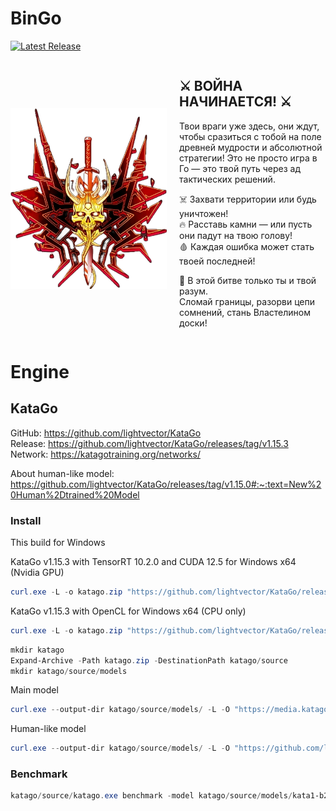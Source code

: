 # <a name="manual"></a> BinGo

[![Latest Release](http://img.shields.io/github/release/d-code000/BinGo?label=download)](https://github.com/d-code000/BinGo/releases)

<div style="display: flex; align-items: center;">
    <img src="resources/img/difficult/Ultra-Nightmare.png" alt="Ultra-Nightmare" width="250" style="margin-right: 20px;"/>
    <div>
        <h2>⚔️ ВОЙНА НАЧИНАЕТСЯ! ⚔️</h2>
        <p>
            Твои враги уже здесь, они ждут, чтобы сразиться с тобой на поле древней мудрости и абсолютной стратегии! Это не просто игра в Го — это твой путь через ад тактических решений.
        </p>
        <p>
            ☠️ Захвати территории или будь уничтожен!<br>
            🔥 Расставь камни — или пусть они падут на твою голову!<br>
            🩸 Каждая ошибка может стать твоей последней!<br>
        </p>
        <p>
            🌌 В этой битве только ты и твой разум.<br>
            Сломай границы, разорви цепи сомнений, стань Властелином доски!
        </p>
    </div>
</div>


# Engine

## KataGo

GitHub: https://github.com/lightvector/KataGo  
Release: https://github.com/lightvector/KataGo/releases/tag/v1.15.3  
Network: https://katagotraining.org/networks/

About human-like model: https://github.com/lightvector/KataGo/releases/tag/v1.15.0#:~:text=New%20Human%2Dtrained%20Model

### Install
This build for Windows

KataGo v1.15.3 with TensorRT 10.2.0 and CUDA 12.5 for Windows x64 (Nvidia GPU)
```powershell
curl.exe -L -o katago.zip "https://github.com/lightvector/KataGo/releases/download/v1.15.3/katago-v1.15.3-trt10.2.0-cuda12.5-windows-x64.zip"
```
KataGo v1.15.3 with OpenCL for Windows x64 (CPU only)
```powershell
curl.exe -L -o katago.zip "https://github.com/lightvector/KataGo/releases/download/v1.15.3/katago-v1.15.3-opencl-windows-x64.zip"
```
```powershell
mkdir katago
Expand-Archive -Path katago.zip -DestinationPath katago/source
mkdir katago/source/models
```
Main model
```powershell
curl.exe --output-dir katago/source/models/ -L -O "https://media.katagotraining.org/uploaded/networks/models/kata1/kata1-b28c512nbt-s7944987392-d4526094999.bin.gz"
```
Human-like model
```powershell
curl.exe --output-dir katago/source/models/ -L -O "https://github.com/lightvector/KataGo/releases/download/v1.15.0/b18c384nbt-humanv0.bin.gz"
```

### Benchmark

```powershell
katago/source/katago.exe benchmark -model katago/source/models/kata1-b28c512nbt-s7944987392-d4526094999.bin.gz
```